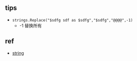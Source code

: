 

## tips
+ `strings.Replace("$sdfg sdf as $sdfg","$sdfg","@@@@",-1)`
    + -1 替换所有

## ref
+ [string](https://golang.org/pkg/strings/)